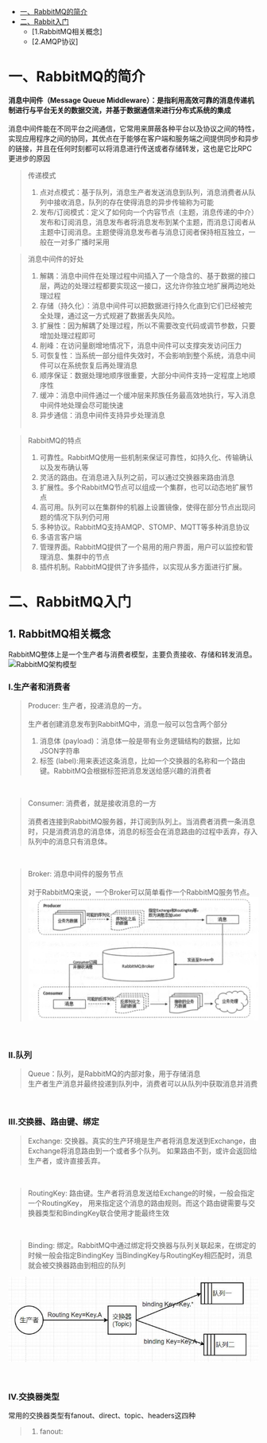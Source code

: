* [一、RabbitMQ的简介](#一RabbitMQ的简介)
* [二、Rabbit入门](#二Rabbit入门)
    * [1.RabbitMQ相关概念]
    * [2.AMQP协议]

# 一、RabbitMQ的简介
**消息中间件（Message Queue Middleware）：是指利用高效可靠的消息传递机制进行与平台无关的数据交流，并基于数据通信来进行分布式系统的集成**
<br><br>
消息中间件能在不同平台之间通信，它常用来屏蔽各种平台以及协议之间的特性，实现应用程序之间的协同，其优点在于能够在客户端和服务端之间提供同步和异步的链接，并且在任何时刻都可以将消息进行传送或者存储转发，这也是它比RPC更进步的原因

>传递模式
> 1. 点对点模式：基于队列，消息生产者发送消息到队列，消息消费者从队列中接收消息，队列的存在使得消息的异步传输称为可能
> 2. 发布/订阅模式：定义了如何向一个内容节点（主题，消息传递的中介）发布和订阅消息，消息发布者将消息发布到某个主题，而消息订阅者从主题中订阅消息。主题使得消息发布者与消息订阅者保持相互独立，一般在一对多广播时采用


> 消息中间件的好处
> 1. 解耦：消息中间件在处理过程中间插入了一个隐含的、基于数据的接口层，两边的处理过程都要实现这一接口，这允许你独立地扩展两边地处理过程
> 2. 存储（持久化）：消息中间件可以把数据进行持久化直到它们已经被完全处理，通过这一方式规避了数据丢失风险。
> 3. 扩展性：因为解耦了处理过程，所以不需要改变代码或调节参数，只要增加处理过程即可
> 4. 削峰：在访问量剧增地情况下，消息中间件可以支撑突发访问压力
> 5. 可恢复性：当系统一部分组件失效时，不会影响到整个系统，消息中间件可以在系统恢复后再处理消息
> 6. 顺序保证：数据处理地顺序很重要，大部分中间件支持一定程度上地顺序性
> 7. 缓冲：消息中间件通过一个缓冲层来邦族任务最高效地执行，写入消息中间件地处理会尽可能快速
> 8. 异步通信：消息中间件支持异步处理消息
<br><br>

>RabbitMQ的特点
> 1. 可靠性。RabbitMQ使用一些机制来保证可靠性，如持久化、传输确认以及发布确认等
> 2. 灵活的路由。在消息进入队列之前，可以通过交换器来路由消息
> 3. 扩展性。多个RabbitMQ节点可以组成一个集群，也可以动态地扩展节点
> 4. 高可用。队列可以在集群仲的机器上设置镜像，使得在部分节点出现问题的情况下队列仍可用
> 5. 多种协议。RabbitMQ支持AMQP、STOMP、MQTT等多种消息协议
> 6. 多语言客户端
> 7. 管理界面。RabbitMQ提供了一个易用的用户界面，用户可以监控和管理消息、集群中的节点
> 8. 插件机制。RabbitMQ提供了许多插件，以实现从多方面进行扩展。


# 二、RabbitMQ入门
## 1. RabbitMQ相关概念

RabbitMQ整体上是一个生产者与消费者模型，主要负责接收、存储和转发消息。
 ![RabbitMQ架构模型](../docs/RabbitMQ架构模型.jpg)


### I.生产者和消费者
> Producer: 生产者，投递消息的一方。<br><br>
> 生产者创建消息发布到RabbitMQ中，消息一般可以包含两个部分
> 1. 消息体 (payload)：消息体一般是带有业务逻辑结构的数据，比如JSON字符串
> 2. 标签 (label):用来表述这条消息，比如一个交换器的名称和一个路由键。RabbitMQ会根据标签把消息发送给感兴趣的消费者

<br> 

> Consumer: 消费者，就是接收消息的一方<br><br>
> 消费者连接到RabbitMQ服务器，并订阅到队列上。当消费者消费一条消息时，只是消费消息的消息体，消息的标签会在消息路由的过程中丢弃，存入队列中的消息只有消息体。

<br>

> Broker: 消息中间件的服务节点<br><br>
> 对于RabbitMQ来说，一个Broker可以简单看作一个RabbitMQ服务节点。<br>
![消息队列的运转过程](../docs/消息队列的运转过程.png)

<br>

### II.队列
> Queue：队列，是RabbitMQ的内部对象，用于存储消息 <br>
> 生产者生产消息并最终投递到队列中，消费者可以从队列中获取消息并消费

<br>

### III.交换器、路由键、绑定
> Exchange: 交换器。真实的生产环境是生产者将消息发送到Exchange，由Exchange将消息路由到一个或者多个队列。
> 如果路由不到，或许会返回给生产者，或许直接丢弃。

<br>

> RoutingKey: 路由键。生产者将消息发送给Exchange的时候，一般会指定一个RoutingKey，
> 用来指定这个消息的路由规则。而这个路由键需要与交换器类型和BindingKey联合使用才能最终生效

<br>

> Binding: 绑定。RabbitMQ中通过绑定将交换器与队列关联起来，在绑定的时候一般会指定BindingKey
> 当BindingKey与RoutingKey相匹配时，消息就会被交换器路由到相应的队列

![绑定](../docs/绑定.jpg)

<br>

### IV.交换器类型
常用的交换器类型有fanout、direct、topic、headers这四种

> 1. fanout: